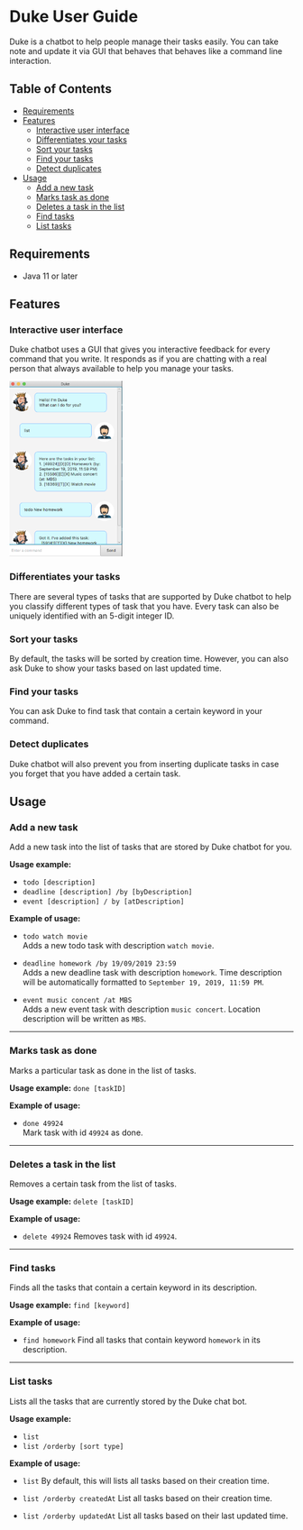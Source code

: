 # Duke User Guide

Duke is a chatbot to help people manage their tasks easily. 
You can take note and update it via GUI that behaves that behaves like a
command line interaction.

## Table of Contents

- [Requirements](#requirements)
- [Features](#features)
    - [Interactive user interface](#interactive-user-interface)
    - [Differentiates your tasks](#differentiates-your-tasks)
    - [Sort your tasks](#sort-your-tasks)
    - [Find your tasks](#find-your-tasks)
    - [Detect duplicates](#detect-duplicates)
- [Usage](#usage)
    - [Add a new task](#add-a-new-task)
    - [Marks task as done](#marks-task-as-done)
    - [Deletes a task in the list](#deletes-a-task-in-the-list)
    - [Find tasks](#find-tasks)
    - [List tasks](#list-tasks)

## Requirements

- Java 11 or later

## Features 

### Interactive user interface

Duke chatbot uses a GUI that gives you interactive feedback for every command
that you write. It responds as if you are chatting with a real person that
always available to help you manage your tasks.

<img src="Ui.png" width="200">

### Differentiates your tasks

There are several types of tasks that are supported by Duke chatbot to help
you classify different types of task that you have. Every task can also be 
uniquely identified with an 5-digit integer ID. 

### Sort your tasks

By default, the tasks will be sorted by creation time. However, you can also 
ask Duke to show your tasks based on last updated time.

### Find your tasks

You can ask Duke to find task that contain a certain keyword in your command.

### Detect duplicates

Duke chatbot will also prevent you from inserting duplicate tasks in case you
forget that you have added a certain task.

## Usage

### Add a new task

Add a new task into the list of tasks that are stored by Duke chatbot for you.

**Usage example:** 
- `todo [description]`
- `deadline [description] /by [byDescription]`
- `event [description] / by [atDescription]`

**Example of usage:**
- `todo watch movie` <br>
Adds a new todo task with description `watch movie`.

- `deadline homework /by 19/09/2019 23:59` <br>
Adds a new deadline task with description `homework`.
Time description will be automatically formatted to 
`September 19, 2019, 11:59 PM`.

- `event music concent /at MBS` <br>
Adds a new event task with description `music concert`.
Location description will be written as `MBS`.

***

### Marks task as done

Marks a particular task as done in the list of tasks.

**Usage example:**
`done [taskID]`

**Example of usage:**
- `done 49924` <br>
Mark task with id `49924` as done.

***

### Deletes a task in the list

Removes a certain task from the list of tasks.

**Usage example:**
`delete [taskID]`

**Example of usage:**
- `delete 49924`
Removes task with id `49924`.

***

### Find tasks

Finds all the tasks that contain a certain keyword in its description.

**Usage example:**
`find [keyword]`

**Example of usage:**
- `find homework`
Find all tasks that contain keyword `homework` in its description.

***

### List tasks

Lists all the tasks that are currently stored by the Duke chat bot.

**Usage example:**
- `list`
- `list /orderby [sort type]`

**Example of usage:**
- `list`
By default, this will lists all tasks based on their creation time.

- `list /orderby createdAt`
List all tasks based on their creation time.

- `list /orderby updatedAt`
List all tasks based on their last updated time.
